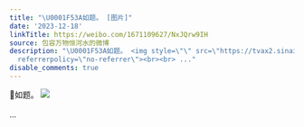 ```yaml
---
title: "\U0001F53A如题。 [图片]"
date: '2023-12-18'
linkTitle: https://weibo.com/1671109627/NxJQrw9IH
source: 包容万物恒河水的微博
description: "\U0001F53A如题。 <img style=\"\" src=\"https://tvax2.sinaimg.cn/large/639b1bfbly1hky9d1n6r5j20g20djtd1.jpg\"
  referrerpolicy=\"no-referrer\"><br><br> ..."
disable_comments: true
---
```

🔺如题。 <img style="" src="https://tvax2.sinaimg.cn/large/639b1bfbly1hky9d1n6r5j20g20djtd1.jpg" referrerpolicy="no-referrer"><br><br> ...